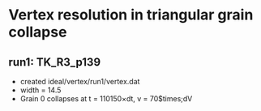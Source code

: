 # Vertex resolution in triangular grain collapse

## run1: TK_R3_p139
* created ideal/vertex/run1/vertex.dat
* width = 14.5
* Grain 0 collapses at t = 110150&times;dt, v = 70$times;dV

